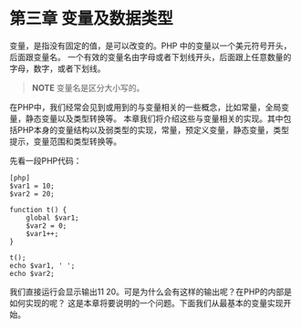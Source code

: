 # 第三章 变量及数据类型

变量，是指没有固定的值，是可以改变的。PHP 中的变量以一个美元符号开头，后面跟变量名。
一个有效的变量名由字母或者下划线开头，后面跟上任意数量的字母，数字，或者下划线。

>**NOTE**
>变量名是区分大小写的。

在PHP中，我们经常会见到或用到的与变量相关的一些概念，比如常量，全局变量，静态变量以及类型转换等。
本章我们将介绍这些与变量相关的实现。其中包括PHP本身的变量结构以及弱类型的实现，常量，预定义变量，静态变量，类型提示，变量范围和类型转换等。

先看一段PHP代码：

    [php]
    $var1 = 10;
    $var2 = 20;

    function t() {
        global $var1;
        $var2 = 0;
        $var1++;
    }

    t();
    echo $var1, ' ';
    echo $var2;

我们直接运行会显示输出11 20。可是为什么会有这样的输出呢？在PHP的内部是如何实现的呢？
这是本章将要说明的一个问题。下面我们从最基本的变量实现开始。